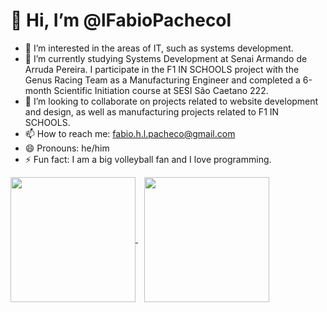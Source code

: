 # 👋 Hi, I’m @lFabioPachecol

- 👀 I’m interested in the areas of IT, such as systems development.
- 🌱 I’m currently studying Systems Development at Senai Armando de Arruda Pereira. I participate in the F1 IN SCHOOLS project with the Genus Racing Team as a Manufacturing Engineer and completed a 6-month Scientific Initiation course at SESI São Caetano 222.
- 💞️ I’m looking to collaborate on projects related to website development and design, as well as manufacturing projects related to F1 IN SCHOOLS.
- 📫 How to reach me: fabio.h.l.pacheco@gmail.com
- 😄 Pronouns: he/him
- ⚡ Fun fact: I am a big volleyball fan and I love programming.

<a style="margin-right: 10px" href="https://github.com/anuraghazra/github-readme-stats">
  <img height=200 align="center" src="https://github-readme-stats.vercel.app/api?username=anuraghazra" />
</a>
<a href="https://github.com/anuraghazra/convoychat">
  <img height=200 align="center" src="https://github-readme-stats.vercel.app/api/top-langs?username=anuraghazra&layout=compact&langs_count=8&card_width=320" />
</a>
